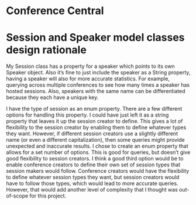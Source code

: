 Conference Central
==================

# Session and Speaker model classes design rationale
My Session class has a property for a speaker which points to its own Speaker object.  Also it’s fine to just include the speaker as a String property, having a speaker will also for more accurate statistics.  For example, querying across multiple conferences to see how many times a speaker has hosted sessions.  Also, speakers with the same name can be differentiated because they each have a unique key.

I have the type of session as an enum property.  There are a few different options for handling this property.  I could have just left it as a string property that leaves it up the session creator to define.  This gives a lot of flexibility to the session creator by enabling them to define whatever types they want.  However, if different session creators use a slightly different name (or even a different capitalization), then some queries might provide unexpected and inaccurate results.  I chose to create an enum property that allows for a set number of options.  This is good for queries, but doesn’t give good flexibility to session creators.  I think a good third option would be to enable conference creators to define their own set of session types that session makers would follow.  Conference creators would have the flexibility to define whatever session types they want, but session creators would have to follow those types, which would lead to more accurate queries.  However, that would add another level of complexity that I thought was out-of-scope for this project.